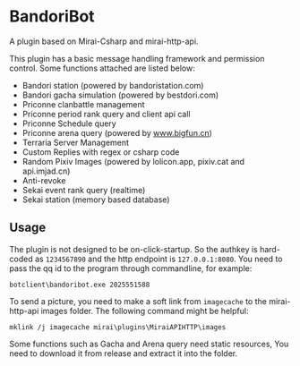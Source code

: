 # BandoriBot

A plugin based on Mirai-Csharp and mirai-http-api.

This plugin has a basic message handling framework and permission control. Some functions attached are listed below:

- Bandori station (powered by bandoristation.com)
- Bandori gacha simulation (powered by bestdori.com)
- Priconne clanbattle management
- Priconne period rank query and client api call
- Priconne Schedule query
- Priconne arena query (powered by www.bigfun.cn)
- Terraria Server Management
- Custom Replies with regex or csharp code
- Random Pixiv Images (powered by lolicon.app, pixiv.cat and api.imjad.cn)
- Anti-revoke
- Sekai event rank query (realtime)
- Sekai station (memory based database)

## Usage

The plugin is not designed to be on-click-startup. So the authkey is hard-coded as `1234567890` and the http endpoint is `127.0.0.1:8080`. You need to pass the qq id to the program through commandline, for example:

`botclient\bandoribot.exe 2025551588`

To send a picture, you need to make a soft link from `imagecache` to the mirai-http-api images folder. The following command might be helpful:

`mklink /j imagecache mirai\plugins\MiraiAPIHTTP\images`

Some functions such as Gacha and Arena query need static resources, You need to download it from release and extract it into the folder.

